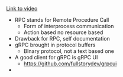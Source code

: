 [Link to video](https://www.youtube.com/watch?v=_4TPM6clQjM)

- RPC stands for Remote Procedure Call
	- Form of interprocess communication
	- Action based no resource based
- Drawback for RPC, self documentation
- gRPC brought in protocol buffers
	- BInary protocol, not a text based one
- A good client for gRPC is gRPC UI 
	- https://github.com/fullstorydev/grpcui
- 